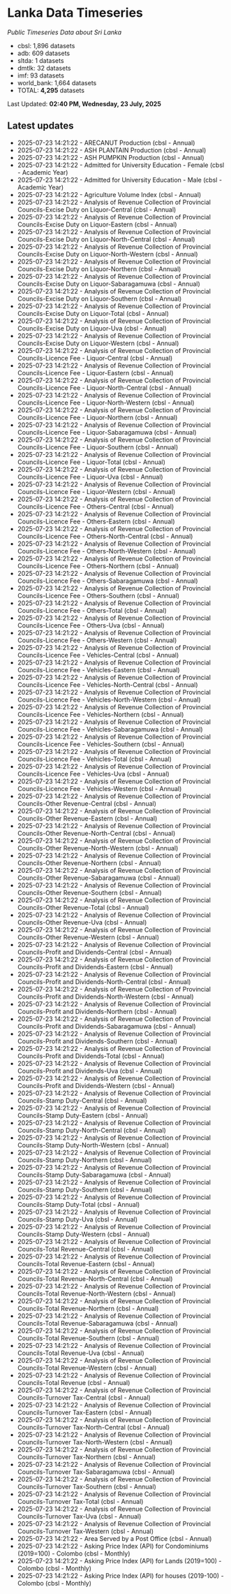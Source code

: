 # Lanka Data Timeseries
*Public Timeseries Data about Sri Lanka*

* cbsl: 1,896 datasets
* adb: 609 datasets
* sltda: 1 datasets
* dmtlk: 32 datasets
* imf: 93 datasets
* world_bank: 1,664 datasets
* TOTAL: **4,295** datasets

Last Updated: **02:40 PM, Wednesday, 23 July, 2025**

## Latest updates

* 2025-07-23 14:21:22 - ARECANUT Production (cbsl - Annual)
* 2025-07-23 14:21:22 - ASH PLANTAIN Production (cbsl - Annual)
* 2025-07-23 14:21:22 - ASH PUMPKIN Production (cbsl - Annual)
* 2025-07-23 14:21:22 - Admitted for University Education - Female (cbsl - Academic Year)
* 2025-07-23 14:21:22 - Admitted for University Education - Male (cbsl - Academic Year)
* 2025-07-23 14:21:22 - Agriculture Volume Index (cbsl - Annual)
* 2025-07-23 14:21:22 - Analysis of Revenue Collection of Provincial Councils-Excise Duty on Liquor-Central (cbsl - Annual)
* 2025-07-23 14:21:22 - Analysis of Revenue Collection of Provincial Councils-Excise Duty on Liquor-Eastern (cbsl - Annual)
* 2025-07-23 14:21:22 - Analysis of Revenue Collection of Provincial Councils-Excise Duty on Liquor-North-Central (cbsl - Annual)
* 2025-07-23 14:21:22 - Analysis of Revenue Collection of Provincial Councils-Excise Duty on Liquor-North-Western (cbsl - Annual)
* 2025-07-23 14:21:22 - Analysis of Revenue Collection of Provincial Councils-Excise Duty on Liquor-Northern (cbsl - Annual)
* 2025-07-23 14:21:22 - Analysis of Revenue Collection of Provincial Councils-Excise Duty on Liquor-Sabaragamuwa (cbsl - Annual)
* 2025-07-23 14:21:22 - Analysis of Revenue Collection of Provincial Councils-Excise Duty on Liquor-Southern (cbsl - Annual)
* 2025-07-23 14:21:22 - Analysis of Revenue Collection of Provincial Councils-Excise Duty on Liquor-Total (cbsl - Annual)
* 2025-07-23 14:21:22 - Analysis of Revenue Collection of Provincial Councils-Excise Duty on Liquor-Uva (cbsl - Annual)
* 2025-07-23 14:21:22 - Analysis of Revenue Collection of Provincial Councils-Excise Duty on Liquor-Western (cbsl - Annual)
* 2025-07-23 14:21:22 - Analysis of Revenue Collection of Provincial Councils-Licence Fee - Liquor-Central (cbsl - Annual)
* 2025-07-23 14:21:22 - Analysis of Revenue Collection of Provincial Councils-Licence Fee - Liquor-Eastern (cbsl - Annual)
* 2025-07-23 14:21:22 - Analysis of Revenue Collection of Provincial Councils-Licence Fee - Liquor-North-Central (cbsl - Annual)
* 2025-07-23 14:21:22 - Analysis of Revenue Collection of Provincial Councils-Licence Fee - Liquor-North-Western (cbsl - Annual)
* 2025-07-23 14:21:22 - Analysis of Revenue Collection of Provincial Councils-Licence Fee - Liquor-Northern (cbsl - Annual)
* 2025-07-23 14:21:22 - Analysis of Revenue Collection of Provincial Councils-Licence Fee - Liquor-Sabaragamuwa (cbsl - Annual)
* 2025-07-23 14:21:22 - Analysis of Revenue Collection of Provincial Councils-Licence Fee - Liquor-Southern (cbsl - Annual)
* 2025-07-23 14:21:22 - Analysis of Revenue Collection of Provincial Councils-Licence Fee - Liquor-Total (cbsl - Annual)
* 2025-07-23 14:21:22 - Analysis of Revenue Collection of Provincial Councils-Licence Fee - Liquor-Uva (cbsl - Annual)
* 2025-07-23 14:21:22 - Analysis of Revenue Collection of Provincial Councils-Licence Fee - Liquor-Western (cbsl - Annual)
* 2025-07-23 14:21:22 - Analysis of Revenue Collection of Provincial Councils-Licence Fee - Others-Central (cbsl - Annual)
* 2025-07-23 14:21:22 - Analysis of Revenue Collection of Provincial Councils-Licence Fee - Others-Eastern (cbsl - Annual)
* 2025-07-23 14:21:22 - Analysis of Revenue Collection of Provincial Councils-Licence Fee - Others-North-Central (cbsl - Annual)
* 2025-07-23 14:21:22 - Analysis of Revenue Collection of Provincial Councils-Licence Fee - Others-North-Western (cbsl - Annual)
* 2025-07-23 14:21:22 - Analysis of Revenue Collection of Provincial Councils-Licence Fee - Others-Northern (cbsl - Annual)
* 2025-07-23 14:21:22 - Analysis of Revenue Collection of Provincial Councils-Licence Fee - Others-Sabaragamuwa (cbsl - Annual)
* 2025-07-23 14:21:22 - Analysis of Revenue Collection of Provincial Councils-Licence Fee - Others-Southern (cbsl - Annual)
* 2025-07-23 14:21:22 - Analysis of Revenue Collection of Provincial Councils-Licence Fee - Others-Total (cbsl - Annual)
* 2025-07-23 14:21:22 - Analysis of Revenue Collection of Provincial Councils-Licence Fee - Others-Uva (cbsl - Annual)
* 2025-07-23 14:21:22 - Analysis of Revenue Collection of Provincial Councils-Licence Fee - Others-Western (cbsl - Annual)
* 2025-07-23 14:21:22 - Analysis of Revenue Collection of Provincial Councils-Licence Fee - Vehicles-Central (cbsl - Annual)
* 2025-07-23 14:21:22 - Analysis of Revenue Collection of Provincial Councils-Licence Fee - Vehicles-Eastern (cbsl - Annual)
* 2025-07-23 14:21:22 - Analysis of Revenue Collection of Provincial Councils-Licence Fee - Vehicles-North-Central (cbsl - Annual)
* 2025-07-23 14:21:22 - Analysis of Revenue Collection of Provincial Councils-Licence Fee - Vehicles-North-Western (cbsl - Annual)
* 2025-07-23 14:21:22 - Analysis of Revenue Collection of Provincial Councils-Licence Fee - Vehicles-Northern (cbsl - Annual)
* 2025-07-23 14:21:22 - Analysis of Revenue Collection of Provincial Councils-Licence Fee - Vehicles-Sabaragamuwa (cbsl - Annual)
* 2025-07-23 14:21:22 - Analysis of Revenue Collection of Provincial Councils-Licence Fee - Vehicles-Southern (cbsl - Annual)
* 2025-07-23 14:21:22 - Analysis of Revenue Collection of Provincial Councils-Licence Fee - Vehicles-Total (cbsl - Annual)
* 2025-07-23 14:21:22 - Analysis of Revenue Collection of Provincial Councils-Licence Fee - Vehicles-Uva (cbsl - Annual)
* 2025-07-23 14:21:22 - Analysis of Revenue Collection of Provincial Councils-Licence Fee - Vehicles-Western (cbsl - Annual)
* 2025-07-23 14:21:22 - Analysis of Revenue Collection of Provincial Councils-Other Revenue-Central (cbsl - Annual)
* 2025-07-23 14:21:22 - Analysis of Revenue Collection of Provincial Councils-Other Revenue-Eastern (cbsl - Annual)
* 2025-07-23 14:21:22 - Analysis of Revenue Collection of Provincial Councils-Other Revenue-North-Central (cbsl - Annual)
* 2025-07-23 14:21:22 - Analysis of Revenue Collection of Provincial Councils-Other Revenue-North-Western (cbsl - Annual)
* 2025-07-23 14:21:22 - Analysis of Revenue Collection of Provincial Councils-Other Revenue-Northern (cbsl - Annual)
* 2025-07-23 14:21:22 - Analysis of Revenue Collection of Provincial Councils-Other Revenue-Sabaragamuwa (cbsl - Annual)
* 2025-07-23 14:21:22 - Analysis of Revenue Collection of Provincial Councils-Other Revenue-Southern (cbsl - Annual)
* 2025-07-23 14:21:22 - Analysis of Revenue Collection of Provincial Councils-Other Revenue-Total (cbsl - Annual)
* 2025-07-23 14:21:22 - Analysis of Revenue Collection of Provincial Councils-Other Revenue-Uva (cbsl - Annual)
* 2025-07-23 14:21:22 - Analysis of Revenue Collection of Provincial Councils-Other Revenue-Western (cbsl - Annual)
* 2025-07-23 14:21:22 - Analysis of Revenue Collection of Provincial Councils-Profit and Dividends-Central (cbsl - Annual)
* 2025-07-23 14:21:22 - Analysis of Revenue Collection of Provincial Councils-Profit and Dividends-Eastern (cbsl - Annual)
* 2025-07-23 14:21:22 - Analysis of Revenue Collection of Provincial Councils-Profit and Dividends-North-Central (cbsl - Annual)
* 2025-07-23 14:21:22 - Analysis of Revenue Collection of Provincial Councils-Profit and Dividends-North-Western (cbsl - Annual)
* 2025-07-23 14:21:22 - Analysis of Revenue Collection of Provincial Councils-Profit and Dividends-Northern (cbsl - Annual)
* 2025-07-23 14:21:22 - Analysis of Revenue Collection of Provincial Councils-Profit and Dividends-Sabaragamuwa (cbsl - Annual)
* 2025-07-23 14:21:22 - Analysis of Revenue Collection of Provincial Councils-Profit and Dividends-Southern (cbsl - Annual)
* 2025-07-23 14:21:22 - Analysis of Revenue Collection of Provincial Councils-Profit and Dividends-Total (cbsl - Annual)
* 2025-07-23 14:21:22 - Analysis of Revenue Collection of Provincial Councils-Profit and Dividends-Uva (cbsl - Annual)
* 2025-07-23 14:21:22 - Analysis of Revenue Collection of Provincial Councils-Profit and Dividends-Western (cbsl - Annual)
* 2025-07-23 14:21:22 - Analysis of Revenue Collection of Provincial Councils-Stamp Duty-Central (cbsl - Annual)
* 2025-07-23 14:21:22 - Analysis of Revenue Collection of Provincial Councils-Stamp Duty-Eastern (cbsl - Annual)
* 2025-07-23 14:21:22 - Analysis of Revenue Collection of Provincial Councils-Stamp Duty-North-Central (cbsl - Annual)
* 2025-07-23 14:21:22 - Analysis of Revenue Collection of Provincial Councils-Stamp Duty-North-Western (cbsl - Annual)
* 2025-07-23 14:21:22 - Analysis of Revenue Collection of Provincial Councils-Stamp Duty-Northern (cbsl - Annual)
* 2025-07-23 14:21:22 - Analysis of Revenue Collection of Provincial Councils-Stamp Duty-Sabaragamuwa (cbsl - Annual)
* 2025-07-23 14:21:22 - Analysis of Revenue Collection of Provincial Councils-Stamp Duty-Southern (cbsl - Annual)
* 2025-07-23 14:21:22 - Analysis of Revenue Collection of Provincial Councils-Stamp Duty-Total (cbsl - Annual)
* 2025-07-23 14:21:22 - Analysis of Revenue Collection of Provincial Councils-Stamp Duty-Uva (cbsl - Annual)
* 2025-07-23 14:21:22 - Analysis of Revenue Collection of Provincial Councils-Stamp Duty-Western (cbsl - Annual)
* 2025-07-23 14:21:22 - Analysis of Revenue Collection of Provincial Councils-Total Revenue-Central (cbsl - Annual)
* 2025-07-23 14:21:22 - Analysis of Revenue Collection of Provincial Councils-Total Revenue-Eastern (cbsl - Annual)
* 2025-07-23 14:21:22 - Analysis of Revenue Collection of Provincial Councils-Total Revenue-North-Central (cbsl - Annual)
* 2025-07-23 14:21:22 - Analysis of Revenue Collection of Provincial Councils-Total Revenue-North-Western (cbsl - Annual)
* 2025-07-23 14:21:22 - Analysis of Revenue Collection of Provincial Councils-Total Revenue-Northern (cbsl - Annual)
* 2025-07-23 14:21:22 - Analysis of Revenue Collection of Provincial Councils-Total Revenue-Sabaragamuwa (cbsl - Annual)
* 2025-07-23 14:21:22 - Analysis of Revenue Collection of Provincial Councils-Total Revenue-Southern (cbsl - Annual)
* 2025-07-23 14:21:22 - Analysis of Revenue Collection of Provincial Councils-Total Revenue-Uva (cbsl - Annual)
* 2025-07-23 14:21:22 - Analysis of Revenue Collection of Provincial Councils-Total Revenue-Western (cbsl - Annual)
* 2025-07-23 14:21:22 - Analysis of Revenue Collection of Provincial Councils-Total Revenue (cbsl - Annual)
* 2025-07-23 14:21:22 - Analysis of Revenue Collection of Provincial Councils-Turnover Tax-Central (cbsl - Annual)
* 2025-07-23 14:21:22 - Analysis of Revenue Collection of Provincial Councils-Turnover Tax-Eastern (cbsl - Annual)
* 2025-07-23 14:21:22 - Analysis of Revenue Collection of Provincial Councils-Turnover Tax-North-Central (cbsl - Annual)
* 2025-07-23 14:21:22 - Analysis of Revenue Collection of Provincial Councils-Turnover Tax-North-Western (cbsl - Annual)
* 2025-07-23 14:21:22 - Analysis of Revenue Collection of Provincial Councils-Turnover Tax-Northern (cbsl - Annual)
* 2025-07-23 14:21:22 - Analysis of Revenue Collection of Provincial Councils-Turnover Tax-Sabaragamuwa (cbsl - Annual)
* 2025-07-23 14:21:22 - Analysis of Revenue Collection of Provincial Councils-Turnover Tax-Southern (cbsl - Annual)
* 2025-07-23 14:21:22 - Analysis of Revenue Collection of Provincial Councils-Turnover Tax-Total (cbsl - Annual)
* 2025-07-23 14:21:22 - Analysis of Revenue Collection of Provincial Councils-Turnover Tax-Uva (cbsl - Annual)
* 2025-07-23 14:21:22 - Analysis of Revenue Collection of Provincial Councils-Turnover Tax-Western (cbsl - Annual)
* 2025-07-23 14:21:22 - Area Served by a Post Office (cbsl - Annual)
* 2025-07-23 14:21:22 - Asking Price Index (API) for Condominiums (2019=100) - Colombo (cbsl - Monthly)
* 2025-07-23 14:21:22 - Asking Price Index (API) for Lands (2019=100) - Colombo (cbsl - Monthly)
* 2025-07-23 14:21:22 - Asking Price Index (API) for houses (2019-100) - Colombo (cbsl - Monthly)
